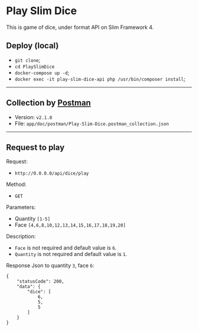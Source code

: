 # Play Slim Dice

This is game of dice, under format API on Slim Framework 4.

## Deploy (local)

- `git clone`;
- `cd PlaySlimDice`
- `docker-compose up -d`;
- `docker exec -it play-slim-dice-api php /usr/bin/composer install`;

-- -
## Collection by [Postman](https://www.postman.com/)
- Version: `v2.1.0`
- File: `app/doc/postman/Play-Slim-Dice.postman_collection.json`

-- -
## Request to play

Request:

- `http://0.0.0.0/api/dice/play`

Method:
- `GET`

Parameters:
- Quantity `[1-5]`
- Face `[4,6,8,10,12,13,14,15,16,17,18,19,20]`

Description:

- `Face` is not required and default value is `6`.
- `Quantity` is not required and default value is `1`.

Response Json to quantity `3`, face `6`:
```
{
    "statusCode": 200,
    "data": {
        "dice": [
            6,
            5,
            5
        ]
    }
}
```
